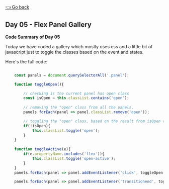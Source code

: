 [👈 Go back](../readme.md)

## Day 05 - Flex Panel Gallery

**Code Summary of Day 05**

Today we have coded a gallery which mostly uses css and a little bit of javascript just to toggle the classes based on the event and states. 

Here's the full code: 

```javascript

    const panels = document.querySelectorAll('.panel');

    function toggleOpen(){

        // checking is the current panel has open class
        const isOpen = this.classList.contains('open');
        
        // removing the "open" class from all the panels. 
        panels.forEach(panel => panel.classList.remove('open'));

        // toggling the "open" class, based on the result from isOpen variable. 
        if(!isOpen){
            this.classList.toggle('open');
        }
    }
    
    function toggleActive(e){
        if(e.propertyName.includes('flex')){
            this.classList.toggle('open-active');
        }
    }
    panels.forEach(panel => panel.addEventListener('click', toggleOpen ));

    panels.forEach(panel => panel.addEventListener('transitionend', toggleActive ));
```


